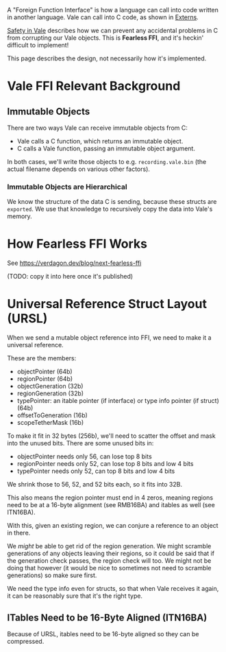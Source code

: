 
A "Foreign Function Interface" is how a language can call into code written in another language. Vale can call into C code, as shown in [Externs](https://vale.dev/guide/externs).

[Safety in Vale](https://vale.dev/fearless) describes how we can prevent any accidental problems in C from corrupting our Vale objects. This is **Fearless FFI**, and it's heckin' difficult to implement!

This page describes the design, not necessarily how it's implemented.

# Vale FFI Relevant Background

## Immutable Objects

There are two ways Vale can receive immutable objects from C:

 * Vale calls a C function, which returns an immutable object.
 * C calls a Vale function, passing an immutable object argument.

In both cases, we'll write those objects to e.g. `recording.vale.bin` (the actual filename depends on various other factors).

### Immutable Objects are Hierarchical

We know the structure of the data C is sending, because these structs are `exported`. We use that knowledge to recursively copy the data into Vale's memory.

# How Fearless FFI Works

See https://verdagon.dev/blog/next-fearless-ffi

(TODO: copy it into here once it's published)



# Universal Reference Struct Layout (URSL)

When we send a mutable object reference into FFI, we need to make it a universal reference.

These are the members:

 * objectPointer (64b)
 * regionPointer (64b)
 * objectGeneration (32b)
 * regionGeneration (32b)
 * typePointer: an itable pointer (if interface) or type info pointer (if struct) (64b)
 * offsetToGeneration (16b)
 * scopeTetherMask (16b)

To make it fit in 32 bytes (256b), we'll need to scatter the offset and mask into the unused bits. There are some unused bits in:

 * objectPointer needs only 56, can lose top 8 bits
 * regionPointer needs only 52, can lose top 8 bits and low 4 bits
 * typePointer needs only 52, can top 8 bits and low 4 bits

We shrink those to 56, 52, and 52 bits each, so it fits into 32B.

This also means the region pointer must end in 4 zeros, meaning regions need to be at a 16-byte alignment (see RMB16BA) and itables as well (see ITN16BA).

With this, given an existing region, we can conjure a reference to an object in there.

We *might* be able to get rid of the region generation. We might scramble generations of any objects leaving their regions, so it could be said that if the generation check passes, the region check will too. We might not be doing that however (it would be nice to sometimes not need to scramble generations) so make sure first.

We need the type info even for structs, so that when Vale receives it again, it can be reasonably sure that it's the right type.


## ITables Need to be 16-Byte Aligned (ITN16BA)

Because of URSL, itables need to be 16-byte aligned so they can be compressed.
